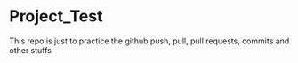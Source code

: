 # Project_Test
This repo is just to practice the github push, pull, pull requests, commits and other stuffs
